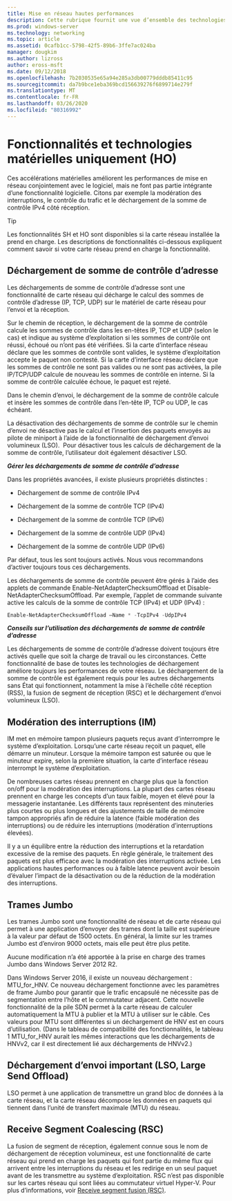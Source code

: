 ```yaml
---
title: Mise en réseau hautes performances
description: Cette rubrique fournit une vue d’ensemble des technologies de déchargement et d’optimisation de Windows Server 2016, et inclut des liens vers des conseils supplémentaires sur ces technologies.
ms.prod: windows-server
ms.technology: networking
ms.topic: article
ms.assetid: 0cafb1cc-5798-42f5-89b6-3ffe7ac024ba
manager: dougkim
ms.author: lizross
author: eross-msft
ms.date: 09/12/2018
ms.openlocfilehash: 7b2030535e65a94e285a3db00779dddb85411c95
ms.sourcegitcommit: da7b9bce1eba369bcd156639276f6899714e279f
ms.translationtype: MT
ms.contentlocale: fr-FR
ms.lasthandoff: 03/26/2020
ms.locfileid: "80316992"
---
```

# <a name="hardware-only-ho-features-and-technologies"></a>Fonctionnalités et technologies matérielles uniquement (HO)

Ces accélérations matérielles améliorent les performances de mise en réseau conjointement avec le logiciel, mais ne font pas partie intégrante d’une fonctionnalité logicielle. Citons par exemple la modération des interruptions, le contrôle du trafic et le déchargement de la somme de contrôle IPv4 côté réception.

>[!TIP]
>Les fonctionnalités SH et HO sont disponibles si la carte réseau installée la prend en charge. Les descriptions de fonctionnalités ci-dessous expliquent comment savoir si votre carte réseau prend en charge la fonctionnalité.

## <a name="address-checksum-offload"></a>Déchargement de somme de contrôle d’adresse

Les déchargements de somme de contrôle d’adresse sont une fonctionnalité de carte réseau qui décharge le calcul des sommes de contrôle d’adresse (IP, TCP, UDP) sur le matériel de carte réseau pour l’envoi et la réception.

Sur le chemin de réception, le déchargement de la somme de contrôle calcule les sommes de contrôle dans les en-têtes IP, TCP et UDP (selon le cas) et indique au système d’exploitation si les sommes de contrôle ont réussi, échoué ou n’ont pas été vérifiées. Si la carte d’interface réseau déclare que les sommes de contrôle sont valides, le système d’exploitation accepte le paquet non contesté. Si la carte d’interface réseau déclare que les sommes de contrôle ne sont pas valides ou ne sont pas activées, la pile IP/TCP/UDP calcule de nouveau les sommes de contrôle en interne. Si la somme de contrôle calculée échoue, le paquet est rejeté.

Dans le chemin d’envoi, le déchargement de la somme de contrôle calcule et insère les sommes de contrôle dans l’en-tête IP, TCP ou UDP, le cas échéant.

La désactivation des déchargements de somme de contrôle sur le chemin d’envoi ne désactive pas le calcul et l’insertion des paquets envoyés au pilote de miniport à l’aide de la fonctionnalité de déchargement d’envoi volumineux (LSO).  Pour désactiver tous les calculs de déchargement de la somme de contrôle, l’utilisateur doit également désactiver LSO.

_**Gérer les déchargements de somme de contrôle d’adresse**_

Dans les propriétés avancées, il existe plusieurs propriétés distinctes :

-   Déchargement de somme de contrôle IPv4

-   Déchargement de la somme de contrôle TCP (IPv4)

-   Déchargement de la somme de contrôle TCP (IPv6)

-   Déchargement de la somme de contrôle UDP (IPv4)

-   Déchargement de la somme de contrôle UDP (IPv6)

Par défaut, tous les sont toujours activés. Nous vous recommandons d’activer toujours tous ces déchargements.

Les déchargements de somme de contrôle peuvent être gérés à l’aide des applets de commande Enable-NetAdapterChecksumOffload et Disable-NetAdapterChecksumOffload. Par exemple, l’applet de commande suivante active les calculs de la somme de contrôle TCP (IPv4) et UDP (IPv4) :

```PowerShell
Enable-NetAdapterChecksumOffload –Name * -TcpIPv4 -UdpIPv4
```

_**Conseils sur l’utilisation des déchargements de somme de contrôle d’adresse**_

Les déchargements de somme de contrôle d’adresse doivent toujours être activés quelle que soit la charge de travail ou les circonstances. Cette fonctionnalité de base de toutes les technologies de déchargement améliore toujours les performances de votre réseau. Le déchargement de la somme de contrôle est également requis pour les autres déchargements sans État qui fonctionnent, notamment la mise à l’échelle côté réception (RSS), la fusion de segment de réception (RSC) et le déchargement d’envoi volumineux (LSO).

## <a name="interrupt-moderation-im"></a>Modération des interruptions (IM)

IM met en mémoire tampon plusieurs paquets reçus avant d’interrompre le système d’exploitation. Lorsqu’une carte réseau reçoit un paquet, elle démarre un minuteur. Lorsque la mémoire tampon est saturée ou que le minuteur expire, selon la première situation, la carte d’interface réseau interrompt le système d’exploitation. 

De nombreuses cartes réseau prennent en charge plus que la fonction on/off pour la modération des interruptions. La plupart des cartes réseau prennent en charge les concepts d’un taux faible, moyen et élevé pour la messagerie instantanée. Les différents taux représentent des minuteries plus courtes ou plus longues et des ajustements de taille de mémoire tampon appropriés afin de réduire la latence (faible modération des interruptions) ou de réduire les interruptions (modération d’interruptions élevées).

Il y a un équilibre entre la réduction des interruptions et la retardation excessive de la remise des paquets. En règle générale, le traitement des paquets est plus efficace avec la modération des interruptions activée. Les applications hautes performances ou à faible latence peuvent avoir besoin d’évaluer l’impact de la désactivation ou de la réduction de la modération des interruptions.

## <a name="jumbo-frames"></a>Trames Jumbo

Les trames Jumbo sont une fonctionnalité de réseau et de carte réseau qui permet à une application d’envoyer des trames dont la taille est supérieure à la valeur par défaut de 1500 octets. En général, la limite sur les trames Jumbo est d’environ 9000 octets, mais elle peut être plus petite.

Aucune modification n’a été apportée à la prise en charge des trames Jumbo dans Windows Server 2012 R2.

Dans Windows Server 2016, il existe un nouveau déchargement : MTU_for_HNV. Ce nouveau déchargement fonctionne avec les paramètres de frame Jumbo pour garantir que le trafic encapsulé ne nécessite pas de segmentation entre l’hôte et le commutateur adjacent. Cette nouvelle fonctionnalité de la pile SDN permet à la carte réseau de calculer automatiquement la MTU à publier et la MTU à utiliser sur le câble. Ces valeurs pour MTU sont différentes si un déchargement de HNV est en cours d’utilisation. (Dans le tableau de compatibilité des fonctionnalités, le tableau 1 MTU_for_HNV aurait les mêmes interactions que les déchargements de HNVv2, car il est directement lié aux déchargements de HNVv2.)

## <a name="large-send-offload-lso"></a>Déchargement d’envoi important (LSO, Large Send Offload)

LSO permet à une application de transmettre un grand bloc de données à la carte réseau, et la carte réseau décompose les données en paquets qui tiennent dans l’unité de transfert maximale (MTU) du réseau.

## <a name="receive-segment-coalescing-rsc"></a>Receive Segment Coalescing (RSC)

La fusion de segment de réception, également connue sous le nom de déchargement de réception volumineux, est une fonctionnalité de carte réseau qui prend en charge les paquets qui font partie du même flux qui arrivent entre les interruptions du réseau et les redirige en un seul paquet avant de les transmettre au système d’exploitation. RSC n’est pas disponible sur les cartes réseau qui sont liées au commutateur virtuel Hyper-V. Pour plus d’informations, voir [Receive segment fusion (RSC)](https://docs.microsoft.com/windows-server/networking/technologies/hpn/rsc-in-the-vswitch).